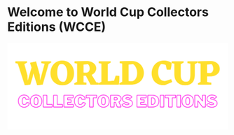 # Welcome to World Cup Collectors Editions (WCCE)

![](https://github.com/worldcupcollectors/WCCE/blob/master/public/config/images/logo.png)
